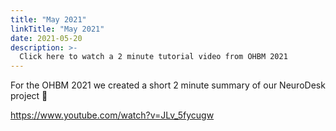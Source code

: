 ```yaml
---
title: "May 2021"
linkTitle: "May 2021"
date: 2021-05-20
description: >-
  Click here to watch a 2 minute tutorial video from OHBM 2021
---
```


For the OHBM 2021 we created a short 2 minute summary of our NeuroDesk project 🙂

https://www.youtube.com/watch?v=JLv_5fycugw